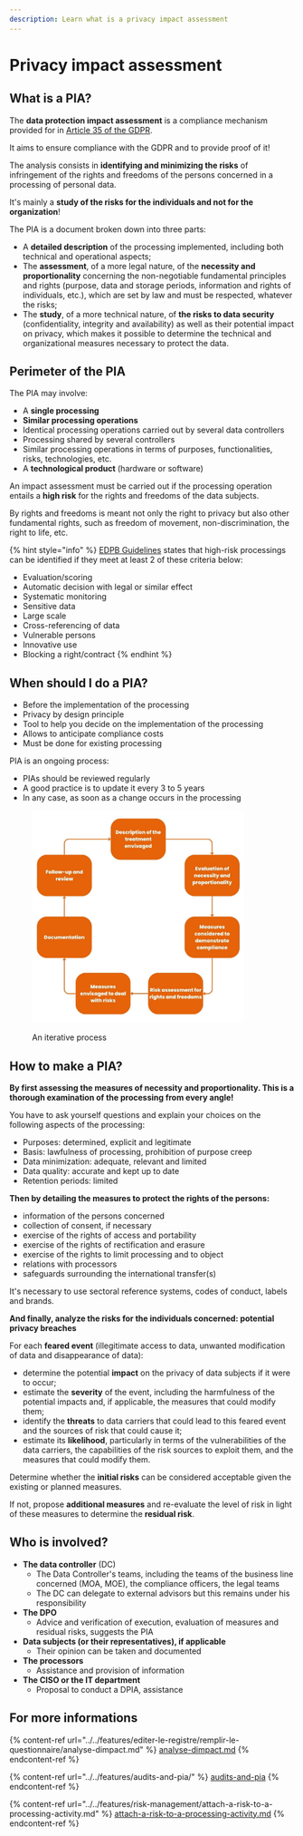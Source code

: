 ```yaml
---
description: Learn what is a privacy impact assessment
---
```


# Privacy impact assessment

## What is a PIA?

The **data protection impact assessment** is a compliance mechanism provided for in [Article 35 of the GDPR](https://eur-lex.europa.eu/eli/reg/2016/679/oj#d1e3546-1-1).&#x20;

It aims to ensure compliance with the GDPR and to provide proof of it!&#x20;

The analysis consists in **identifying and minimizing the risks** of infringement of the rights and freedoms of the persons concerned in a processing of personal data.&#x20;

It's mainly a **study of the risks for the individuals and not for the organization**!&#x20;

The PIA is a document broken down into three parts:&#x20;

* A **detailed description** of the processing implemented, including both technical and operational aspects;&#x20;
* The **assessment**, of a more legal nature, of the **necessity and proportionality** concerning the non-negotiable fundamental principles and rights (purpose, data and storage periods, information and rights of individuals, etc.), which are set by law and must be respected, whatever the risks;&#x20;
* The **study**, of a more technical nature, of **the risks to data security** (confidentiality, integrity and availability) as well as their potential impact on privacy, which makes it possible to determine the technical and organizational measures necessary to protect the data.

## Perimeter of the PIA

The PIA may involve:&#x20;

* A **single processing**
* **Similar processing operations**&#x20;
* Identical processing operations carried out by several data controllers&#x20;
* Processing shared by several controllers&#x20;
* Similar processing operations in terms of purposes, functionalities, risks, technologies, etc.&#x20;
* A **technological product** (hardware or software)

An impact assessment must be carried out if the processing operation entails a **high risk** for the rights and freedoms of the data subjects.&#x20;

By rights and freedoms is meant not only the right to privacy but also other fundamental rights, such as freedom of movement, non-discrimination, the right to life, etc.

{% hint style="info" %}
[EDPB Guidelines](https://edpb.europa.eu/) states that high-risk processings can be identified if they meet at least 2 of these criteria below:&#x20;

* Evaluation/scoring&#x20;
* Automatic decision with legal or similar effect&#x20;
* Systematic monitoring&#x20;
* Sensitive data&#x20;
* Large scale&#x20;
* Cross-referencing of data&#x20;
* Vulnerable persons&#x20;
* Innovative use&#x20;
* Blocking a right/contract&#x20;
{% endhint %}

## When should I do a PIA?

* Before the implementation of the processing&#x20;
* Privacy by design principle&#x20;
* Tool to help you decide on the implementation of the processing&#x20;
* Allows to anticipate compliance costs&#x20;
* Must be done for existing processing&#x20;

PIA is an ongoing process:&#x20;

* PIAs should be reviewed regularly&#x20;
* A good practice is to update it every 3 to 5 years&#x20;
* In any case, as soon as a change occurs in the processing

<figure><img src="../../.gitbook/assets/Description of the treatment envisaged-2.jpg" alt="" width="375"><figcaption><p>An iterative process</p></figcaption></figure>

## How to make a PIA?

**By first assessing the measures of necessity and proportionality. This is a thorough examination of the processing from every angle!**&#x20;

You have to ask yourself questions and explain your choices on the following aspects of the processing:

* Purposes: determined, explicit and legitimate&#x20;
* Basis: lawfulness of processing, prohibition of purpose creep&#x20;
* Data minimization: adequate, relevant and limited&#x20;
* Data quality: accurate and kept up to date&#x20;
* Retention periods: limited

**Then by detailing the measures to protect the rights of the persons:**&#x20;

* information of the persons concerned&#x20;
* collection of consent, if necessary&#x20;
* exercise of the rights of access and portability&#x20;
* exercise of the rights of rectification and erasure&#x20;
* exercise of the rights to limit processing and to object&#x20;
* relations with processors&#x20;
* safeguards surrounding the international transfer(s)

It's necessary to use sectoral reference systems, codes of conduct, labels and brands.

**And finally, analyze the risks for the individuals concerned: potential privacy breaches**&#x20;

For each **feared event** (illegitimate access to data, unwanted modification of data and disappearance of data):&#x20;

* determine the potential **impact** on the privacy of data subjects if it were to occur;
* estimate the **severity** of the event, including the harmfulness of the potential impacts and, if applicable, the measures that could modify them;&#x20;
* identify the **threats** to data carriers that could lead to this feared event and the sources of risk that could cause it;&#x20;
* estimate its **likelihood**, particularly in terms of the vulnerabilities of the data carriers, the capabilities of the risk sources to exploit them, and the measures that could modify them.

Determine whether the **initial risks** can be considered acceptable given the existing or planned measures.&#x20;

If not, propose **additional measures** and re-evaluate the level of risk in light of these measures to determine the **residual risk**.

## Who is involved?

* **The data controller** (DC)&#x20;
  * The Data Controller's teams, including the teams of the business line concerned (MOA, MOE), the compliance officers, the legal teams&#x20;
  * The DC can delegate to external advisors but this remains under his responsibility
* **The DPO**&#x20;
  * Advice and verification of execution, evaluation of measures and residual risks, suggests the PIA&#x20;
* **Data subjects (or their representatives), if applicable**&#x20;
  * Their opinion can be taken and documented&#x20;
* **The processors**&#x20;
  * Assistance and provision of information&#x20;
* **The CISO or the IT department**&#x20;
  * Proposal to conduct a DPIA, assistance

## For more informations

{% content-ref url="../../features/editer-le-registre/remplir-le-questionnaire/analyse-dimpact.md" %}
[analyse-dimpact.md](../../features/editer-le-registre/remplir-le-questionnaire/analyse-dimpact.md)
{% endcontent-ref %}

{% content-ref url="../../features/audits-and-pia/" %}
[audits-and-pia](../../features/audits-and-pia/)
{% endcontent-ref %}

{% content-ref url="../../features/risk-management/attach-a-risk-to-a-processing-activity.md" %}
[attach-a-risk-to-a-processing-activity.md](../../features/risk-management/attach-a-risk-to-a-processing-activity.md)
{% endcontent-ref %}

